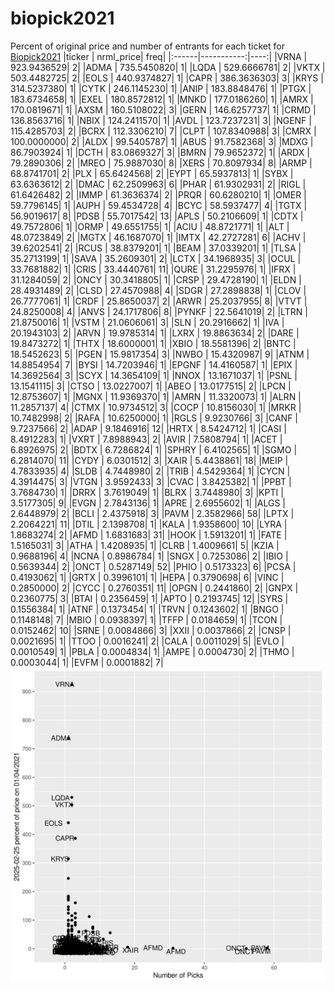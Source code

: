 # biopick2021
Percent of original price and number of entrants for each ticket for [Biopick2021](https://twitter.com/hashtag/Biopick2021)
|ticker |  nrml_price| freq|
|:------|-----------:|----:|
|VRNA   | 923.9436529|    2|
|ADMA   | 735.5450820|    1|
|LQDA   | 529.6666781|    2|
|VKTX   | 503.4482725|    2|
|EOLS   | 440.9374827|    1|
|CAPR   | 386.3636303|    3|
|KRYS   | 314.5237380|    1|
|CYTK   | 246.1145230|    1|
|ANIP   | 183.8848476|    1|
|PTGX   | 183.6734658|    1|
|EXEL   | 180.8572812|    1|
|MNKD   | 177.0186260|    1|
|AMRX   | 170.0819671|    1|
|AXSM   | 160.5108022|    3|
|GERN   | 146.6257737|    1|
|CRMD   | 136.8563716|    1|
|NBIX   | 124.2411570|    1|
|AVDL   | 123.7237231|    3|
|NGENF  | 115.4285703|    2|
|BCRX   | 112.3306210|    7|
|CLPT   | 107.8340988|    3|
|CMRX   | 100.0000000|    2|
|ALDX   |  99.5405787|    1|
|ABUS   |  91.7582368|    3|
|MDXG   |  86.7903924|    1|
|DCTH   |  83.0869327|    3|
|BMRN   |  79.9652372|    1|
|ARDX   |  79.2890306|    2|
|MREO   |  75.9887030|    8|
|XERS   |  70.8097934|    8|
|ARMP   |  68.8741701|    2|
|PLX    |  65.6424568|    2|
|EYPT   |  65.5937813|    1|
|SYBX   |  63.6363612|    2|
|DMAC   |  62.2509963|    6|
|PHAR   |  61.9302931|    2|
|RIGL   |  61.6426482|    2|
|IMMP   |  61.3636374|    2|
|PRQR   |  60.6280210|    1|
|OMER   |  59.7796145|    1|
|AUPH   |  59.4534728|    4|
|BCYC   |  58.5937477|    4|
|TGTX   |  56.9019617|    8|
|PDSB   |  55.7017542|   13|
|APLS   |  50.2106609|    1|
|CDTX   |  49.7572806|    1|
|ORMP   |  49.6551755|    1|
|ACIU   |  48.8721771|    1|
|ALT    |  48.0723849|    2|
|MGTX   |  46.1687070|    1|
|IMTX   |  42.2727281|    6|
|ACHV   |  39.6202541|    2|
|RCUS   |  38.8379201|    1|
|BEAM   |  37.0339201|    1|
|TLSA   |  35.2713199|    1|
|SAVA   |  35.2609301|    2|
|LCTX   |  34.1968935|    3|
|OCUL   |  33.7681882|    1|
|CRIS   |  33.4440761|   11|
|QURE   |  31.2295976|    1|
|IFRX   |  31.1284059|    2|
|ONCY   |  30.3418805|    1|
|CRSP   |  29.4728190|    1|
|ELDN   |  28.4931489|    2|
|CLSD   |  27.4570988|    4|
|SDGR   |  27.2898838|    1|
|CLOV   |  26.7777061|    1|
|CRDF   |  25.8650037|    2|
|ARWR   |  25.2037955|    8|
|VTVT   |  24.8250008|    4|
|ANVS   |  24.1717806|    8|
|PYNKF  |  22.5641019|    2|
|LTRN   |  21.8750016|    1|
|VSTM   |  21.0606061|    3|
|SLN    |  20.2916662|    1|
|IVA    |  20.1943103|    2|
|ARVN   |  19.9785314|    1|
|LXRX   |  19.8863634|    2|
|DARE   |  19.8473272|    1|
|THTX   |  18.6000001|    1|
|XBIO   |  18.5581396|    2|
|BNTC   |  18.5452623|    5|
|PGEN   |  15.9817354|    3|
|NWBO   |  15.4320987|    9|
|ATNM   |  14.8854954|    7|
|BYSI   |  14.7203946|    1|
|EPGNF  |  14.4160587|    1|
|EPIX   |  14.3692564|    3|
|SCYX   |  14.3654109|    1|
|NNOX   |  13.1671037|    1|
|PSNL   |  13.1541115|    3|
|CTSO   |  13.0227007|    1|
|ABEO   |  13.0177515|    2|
|LPCN   |  12.8753607|    1|
|MGNX   |  11.9369370|    1|
|AMRN   |  11.3320073|    1|
|ALRN   |  11.2857137|    4|
|CTMX   |  10.9734512|    3|
|COCP   |  10.8156030|    1|
|MRKR   |  10.7482998|    2|
|RAFA   |  10.6250000|    1|
|RGLS   |   9.9230766|    3|
|CANF   |   9.7237566|    2|
|ADAP   |   9.1846916|   12|
|HRTX   |   8.5424712|    1|
|CASI   |   8.4912283|    1|
|VXRT   |   7.8988943|    2|
|AVIR   |   7.5808794|    1|
|ACET   |   6.8926975|    2|
|BDTX   |   6.7286824|    1|
|SPHRY  |   6.4102565|    1|
|SGMO   |   6.2814070|   11|
|CYDY   |   6.0301512|    3|
|XAIR   |   5.4438861|   18|
|MEIP   |   4.7833935|    4|
|SLDB   |   4.7448980|    2|
|TRIB   |   4.5429364|    1|
|CYCN   |   4.3914475|    3|
|VTGN   |   3.9592433|    3|
|CVAC   |   3.8425382|    1|
|PPBT   |   3.7684730|    1|
|DRRX   |   3.7619049|    1|
|BLRX   |   3.7448980|    3|
|KPTI   |   3.5177305|    9|
|EVGN   |   2.7843136|    1|
|APRE   |   2.6955602|    1|
|ALGS   |   2.6448979|    2|
|BCLI   |   2.4375918|    3|
|PAVM   |   2.3582966|   58|
|LPTX   |   2.2064221|   11|
|DTIL   |   2.1398708|    1|
|KALA   |   1.9358600|   10|
|LYRA   |   1.8683274|    2|
|AFMD   |   1.6831683|   31|
|HOOK   |   1.5913201|    1|
|FATE   |   1.5165031|    3|
|ATHA   |   1.4208935|    1|
|CLRB   |   1.4009661|    5|
|KZIA   |   0.9688196|    4|
|NCNA   |   0.8986784|    1|
|SNGX   |   0.7253086|    2|
|IBIO   |   0.5639344|    2|
|ONCT   |   0.5287149|   52|
|PHIO   |   0.5173323|    6|
|PCSA   |   0.4193062|    1|
|GRTX   |   0.3996101|    1|
|HEPA   |   0.3790698|    6|
|VINC   |   0.2850000|    2|
|CYCC   |   0.2760351|   11|
|OPGN   |   0.2441860|    2|
|GNPX   |   0.2360775|    3|
|BTAI   |   0.2356459|    1|
|APTO   |   0.2193745|   12|
|SYRS   |   0.1556384|    1|
|ATNF   |   0.1373454|    1|
|TRVN   |   0.1243602|    1|
|BNGO   |   0.1148148|    7|
|MBIO   |   0.0938397|    1|
|TFFP   |   0.0184659|    1|
|TCON   |   0.0152462|   10|
|SRNE   |   0.0084866|    3|
|XXII   |   0.0037866|    2|
|CNSP   |   0.0021695|    1|
|TTOO   |   0.0016241|    2|
|CALA   |   0.0011029|    5|
|EVLO   |   0.0010549|    1|
|PBLA   |   0.0004834|    1|
|AMPE   |   0.0004730|    2|
|THMO   |   0.0003044|    1|
|EVFM   |   0.0001882|    7|
![retvspicks](biopicks.png?raw=true)
